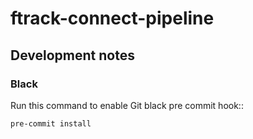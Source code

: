 # ftrack-connect-pipeline

## Development notes

### Black

Run this command to enable Git black pre commit hook::

    pre-commit install